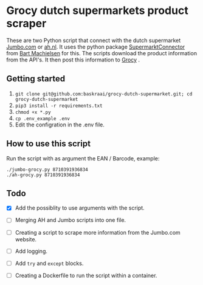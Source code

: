 # Grocy dutch supermarkets product scraper
These are two Python script that connect with the dutch supermarket [Jumbo.com](https://jumbo.com) or [ah.nl](https://ah.nl).
It uses the python package [SupermarktConnector](https://github.com/bartmachielsen/SupermarktConnector) from [Bart Machielsen](https://github.com/bartmachielsen/) for this.
The scripts download the product information from the API's.
It then post this information to [Grocy](https://github.com/grocy/grocy) .

## Getting started

1. `git clone git@github.com:baskraai/grocy-dutch-supermarket.git; cd grocy-dutch-supermarket`
2. `pip3 install -r requirements.txt`
3. `chmod +x *.py`
4. `cp .env_example .env`
5. Edit the configration in the .env file.

## How to use this script

Run the script with as argument the EAN / Barcode, example:
```
./jumbo-grocy.py 8710391936834
./ah-grocy.py 8710391936834
```

## Todo
- [x] Add the possiblity to use arguments with the script.
- [ ] Merging AH and Jumbo scripts into one file.
- [ ] Creating a script to scrape more information from the Jumbo.com website.
- [ ] Add logging.
- [ ] Add `try` and `except` blocks.
- [ ] Creating a Dockerfile to run the script within a container.

